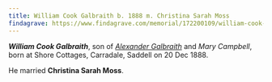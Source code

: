 ```yaml
---
title: William Cook Galbraith b. 1888 m. Christina Sarah Moss
findagrave: https://www.findagrave.com/memorial/172200109/william-cook-galbraith
---
```

***William Cook Galbraith***, son of *[Alexander Galbraith](galbraith-alexander-1854.md)* and
*Mary Campbell*, born at Shore Cottages, Carradale, Saddell on 20 Dec 1888.

He married **Christina Sarah Moss**.
